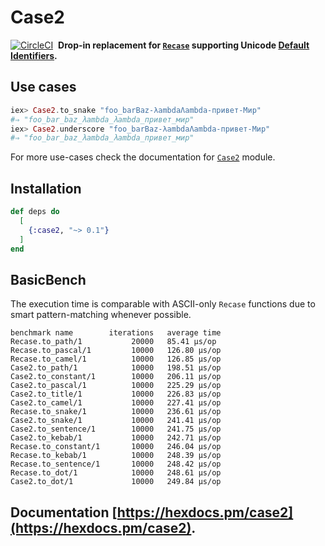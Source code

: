 # Case2

[![CircleCI](https://circleci.com/gh/am-kantox/case2.svg?style=svg)](https://circleci.com/gh/am-kantox/case2)  **Drop-in replacement for [`Recase`](https://github.com/sobolevn/recase) supporting Unicode [Default Identifiers](https://hexdocs.pm/elixir/unicode-syntax.html#r1-default-identifiers).**

## Use cases

```elixir
iex> Case2.to_snake "foo_barBaz-λambdaΛambda-привет-Мир"
#⇒ "foo_bar_baz_λambda_λambda_привет_мир"
iex> Case2.underscore "foo_barBaz-λambdaΛambda-привет-Мир"
#⇒ "foo_bar_baz_λambda_λambda_привет_мир"
```

For more use-cases check the documentation for [`Case2`](https://hexdocs.pm/case2/Case2.html) module.

## Installation

```elixir
def deps do
  [
    {:case2, "~> 0.1"}
  ]
end
```

## BasicBench

The execution time is comparable with ASCII-only `Recase` functions due to
smart pattern-matching whenever possible.

```
benchmark name        iterations   average time
Recase.to_path/1           20000   85.41 µs/op
Recase.to_pascal/1         10000   126.80 µs/op
Recase.to_camel/1          10000   126.85 µs/op
Case2.to_path/1            10000   198.51 µs/op
Case2.to_constant/1        10000   206.11 µs/op
Case2.to_pascal/1          10000   225.29 µs/op
Case2.to_title/1           10000   226.83 µs/op
Case2.to_camel/1           10000   227.41 µs/op
Recase.to_snake/1          10000   236.61 µs/op
Case2.to_snake/1           10000   241.41 µs/op
Case2.to_sentence/1        10000   241.75 µs/op
Case2.to_kebab/1           10000   242.71 µs/op
Recase.to_constant/1       10000   246.04 µs/op
Recase.to_kebab/1          10000   248.39 µs/op
Recase.to_sentence/1       10000   248.42 µs/op
Recase.to_dot/1            10000   248.61 µs/op
Case2.to_dot/1             10000   249.84 µs/op
```

## Documentation [https://hexdocs.pm/case2](https://hexdocs.pm/case2).

